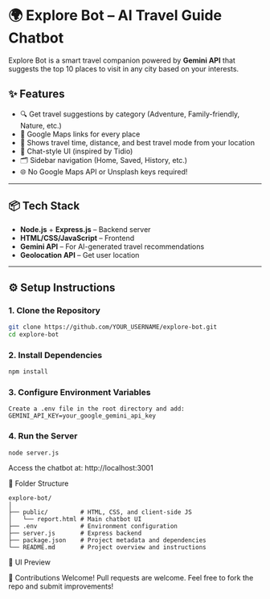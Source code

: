 # 🌍 Explore Bot – AI Travel Guide Chatbot

Explore Bot is a smart travel companion powered by **Gemini API** that suggests the top 10 places to visit in any city based on your interests.

## ✨ Features

- 🔍 Get travel suggestions by category (Adventure, Family-friendly, Nature, etc.)
- 📍 Google Maps links for every place
- 🧭 Shows travel time, distance, and best travel mode from your location
- 💬 Chat-style UI (inspired by Tidio)
- 🗂 Sidebar navigation (Home, Saved, History, etc.)
- 🌐 No Google Maps API or Unsplash keys required!

---

## 📦 Tech Stack

- **Node.js** + **Express.js** – Backend server
- **HTML/CSS/JavaScript** – Frontend
- **Gemini API** – For AI-generated travel recommendations
- **Geolocation API** – Get user location

---

## ⚙️ Setup Instructions

### 1. Clone the Repository

```bash
git clone https://github.com/YOUR_USERNAME/explore-bot.git
cd explore-bot
```

### 2. Install Dependencies

```bash
npm install
```

### 3. Configure Environment Variables
```
Create a .env file in the root directory and add:
GEMINI_API_KEY=your_google_gemini_api_key
```

### 4. Run the Server
```
node server.js
```
Access the chatbot at: http://localhost:3001

📁 Folder Structure
```
explore-bot/
│
├── public/         # HTML, CSS, and client-side JS
│   └── report.html # Main chatbot UI
├── .env            # Environment configuration
├── server.js       # Express backend
├── package.json    # Project metadata and dependencies
└── README.md       # Project overview and instructions
```
📸 UI Preview


🙌 Contributions Welcome!
Pull requests are welcome. Feel free to fork the repo and submit improvements!


